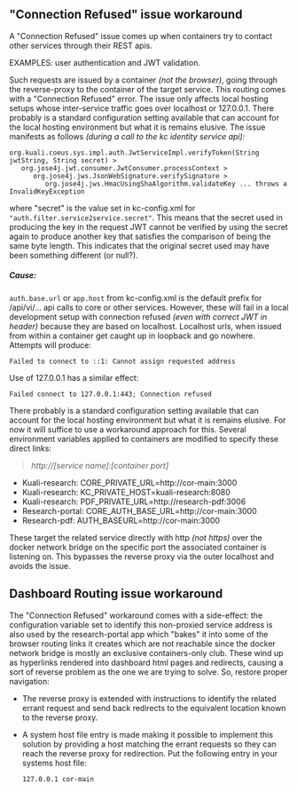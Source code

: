 ## "Connection Refused" issue workaround

A "Connection Refused" issue comes up when containers try to contact other services through their REST apis.

EXAMPLES: user authentication and JWT validation. 

Such requests are issued by a container *(not the browser)*, going through the reverse-proxy to the container of the target service. This routing comes with a "Connection Refused" error. The issue only affects local hosting setups whose inter-service traffic goes over localhost or 127.0.0.1.
There probably is a standard configuration setting available that can account for the local hosting environment but what it is remains elusive.
The issue manifests as follows *(during a call to the kc identity service api):*

```
org.kuali.coeus.sys.impl.auth.JwtServiceImpl.verifyToken(String jwtString, String secret) >
   org.jose4j.jwt.consumer.JwtConsumer.processContext >
      org.jose4j.jws.JsonWebSignature.verifySignature >
         org.jose4j.jws.HmacUsingShaAlgorithm.validateKey ... throws a InvalidKeyException
```

where "secret" is the value set in kc-config.xml for `"auth.filter.service2service.secret"`.
This means that the secret used in producing the key in the request JWT cannot be verified by using the secret again to produce another key that satisfies the comparison of being the same byte length. This indicates that the original secret used may have been something different (or null?).

##### Cause:

`auth.base.url` or `app.host` from kc-config.xml is the default prefix for /api/vi/... api calls to core or other services. However, these will fail in a local development setup with connection refused *(even with correct JWT in header)* because they are based on localhost. Localhost urls, when issued from within a container get caught up in loopback and go nowhere. Attempts will produce:

```
Failed to connect to ::1: Cannot assign requested address
```

Use of 127.0.0.1 has a similar effect:

```
Failed connect to 127.0.0.1:443; Connection refused
```

There probably is a standard configuration setting available that can account for the local hosting environment but what it is remains elusive.
For now it will suffice to use a workaround approach for this.
Several environment variables applied to containers are modified to specify these direct links:

> *http://[service name]:[container port]*

- Kuali-research: CORE_PRIVATE_URL=http://cor-main:3000
- Kuali-research: KC_PRIVATE_HOST=kuali-research:8080
- Kuali-research: PDF_PRIVATE_URL=http://research-pdf:3006
- Research-portal: CORE_AUTH_BASE_URL=http://cor-main:3000
- Research-pdf: AUTH_BASEURL=http://cor-main:3000

These target the related service directly with http *(not https)* over the docker network bridge on the specific port the associated container is listening on. This bypasses the reverse proxy via the outer localhost and avoids the issue.

## Dashboard Routing issue workaround

The "Connection Refused" workaround comes with a side-effect: the configuration variable set to identify this non-proxied service address is also used by the research-portal app which "bakes" it into some of the browser routing links it creates which are not reachable since the docker network bridge is mostly an exclusive containers-only club. These wind up as hyperlinks rendered into dashboard html pages and redirects, causing a sort of reverse problem as the one we are trying to solve. So, restore proper navigation:

- The reverse proxy is extended with instructions to identify the related errant request and send back redirects to the equivalent location known to the reverse proxy. 

- A system host file entry is made making it possible to implement this solution by providing a host matching the errant requests so they can reach the reverse proxy for redirection. Put the following entry in your systems host file:

  ```
  127.0.0.1 cor-main
  ```

  

